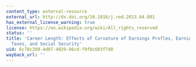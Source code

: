 ```yaml
---
content_type: external-resource
external_url: http://dx.doi.org/10.1016/j.red.2013.04.001
has_external_license_warning: true
license: https://en.wikipedia.org/wiki/All_rights_reserved
status: ''
title: 'Career Length: Effects of Curvature of Earnings Profles, Earnings Shocks,
  Taxes, and Social Security'
uid: 6c78c289-4d07-4029-96cd-f9f8c603f7d0
wayback_url: ''
---
```

